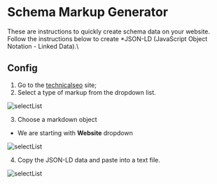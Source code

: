 # Schema Markup Generator

These are instructions to quickly create schema data on your website. Follow the instructions below to create *JSON-LD (JavaScript Object Notation - Linked Data).\

## Config
1. Go to the [technicalseo](https://technicalseo.com/seo-tools/schema-markup-generator/) site;
2. Select a type of markup from the dropdown list.

<img src="#" alt="selectList">

3. Choose a markdown object
* We are starting with **Website** dropdown

<img src="#" alt="selectList">

4. Copy the JSON-LD data and paste into a text file. 

<img src="#" alt="selectList">

